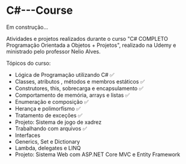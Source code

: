 # C#---Course

Em construção...

Atividades e projetos realizados durante o curso "C# COMPLETO Programação Orientada a Objetos + Projetos", 
realizado na Udemy e ministrado pelo professor Nelio Alves.

Tópicos do curso:

- Lógica de Programação utilizando C# ✅
- Classes, atributos , métodos e membros estáticos ✅
- Construtores, this, sobrecarga e encapsulamento ✅
- Comportamento de memória, arrays e listas ✅
- Enumeração e composição ✅
- Herança e polimorfismo ✅
- Tratamento de exceções ✅
- Projeto: Sistema de jogo de xadrez
- Trabalhando com arquivos ✅
- Interfaces
- Generics, Set e Dictionary
- Lambda, delegates e LINQ
- Projeto: Sistema Web com ASP.NET Core MVC e Entity Framework
